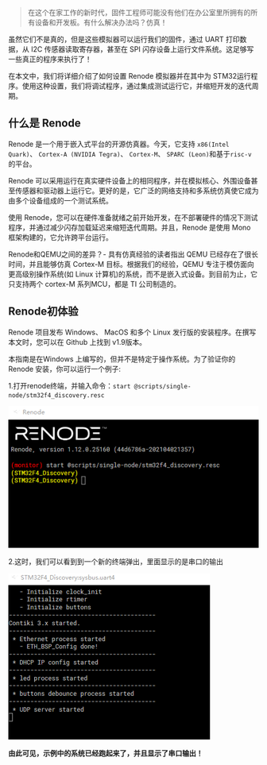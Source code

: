 > 在这个在家工作的新时代，固件工程师可能没有他们在办公室里所拥有的所有设备和开发板。有什么解决办法吗？仿真！

虽然它们不是真的，但是这些模拟器可以运行我们的固件，通过 UART 打印数据，从 I2C 传感器读取寄存器，甚至在 SPI 闪存设备上运行文件系统。这足够写一些真正的程序来执行了！

在本文中，我们将详细介绍了如何设置 Renode 模拟器并在其中为 STM32运行程序。使用这种设置，我们将调试程序，通过集成测试运行它，并缩短开发的迭代周期。

## 什么是 Renode

Renode 是一个用于嵌入式平台的开源仿真器。今天，它支持 `x86(Intel Quark)`、 `Cortex-A (NVIDIA Tegra)`、 `Cortex-M`、 `SPARC (Leon)`和基于`risc-v` 的平台。

Renode 可以采用运行在真实硬件设备上的相同程序，并在模拟核心、外围设备甚至传感器和驱动器上运行它。更好的是，它广泛的网络支持和多系统仿真使它成为由多个设备组成的一个测试系统。

使用 Renode，您可以在硬件准备就绪之前开始开发，在不部署硬件的情况下测试程序，并通过减少闪存加载延迟来缩短迭代周期。并且，Renode 是使用 Mono 框架构建的，它允许跨平台运行。

Renode和QEMU之间的差异？- 具有仿真经验的读者指出 QEMU 已经存在了很长时间，并且能够仿真 Cortex-M 目标。根据我们的经验，QEMU 专注于模仿面向更高级别操作系统(如 Linux 计算机)的系统，而不是嵌入式设备。到目前为止，它只支持两个 cortex-M 系列MCU，都是 TI 公司制造的。

## Renode初体验

Renode 项目发布 Windows、 MacOS 和多个 Linux 发行版的安装程序。在撰写本文时，您可以在 Github 上找到 v1.9版本。

本指南是在Windows 上编写的，但并不是特定于操作系统。为了验证你的 Renode 安装，你可以运行一个例子:

1.打开renode终端，并输入命令：`start @scripts/single-node/stm32f4_discovery.resc`

![](.\1.png)

2.这时，我们可以看到到一个新的终端弹出，里面显示的是串口的输出

![](.\2.png)

**由此可见，示例中的系统已经跑起来了，并且显示了串口输出！**

